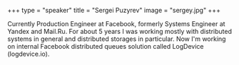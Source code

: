 +++
type = "speaker"
title = "Sergei Puzyrev"
image = "sergey.jpg"
+++

Currently Production Engineer at Facebook, formerly Systems Engineer at Yandex and Mail.Ru. For about 5 years I was working mostly with distributed systems in general and distributed storages in particular. Now I'm working on internal Facebook distributed queues solution called LogDevice (logdevice.io).
